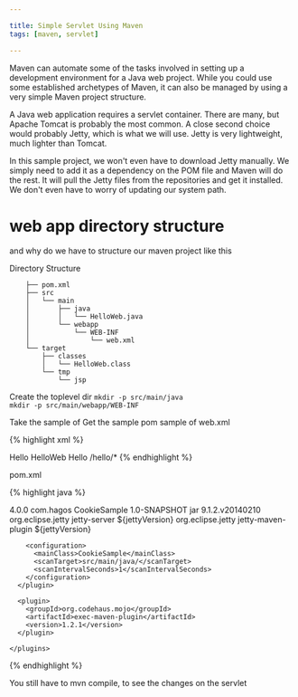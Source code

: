 ```yaml
---

title: Simple Servlet Using Maven
tags: [maven, servlet]

---
```




Maven can automate some of the tasks involved in setting up a development environment for a Java web project. While you could use some established archetypes of Maven, it can also be managed by using a very simple Maven project structure.

A Java web application requires a servlet container. There are many, but Apache Tomcat is probably the most common. A close second choice would probably Jetty, which is what we will use. Jetty is very lightweight, much lighter than Tomcat.

In this sample project, we won't even have to download Jetty manually. We simply need to add it as a dependency on the POM file and Maven will do the rest. It will pull the Jetty files from the repositories and get it installed. We don't even have to worry of updating our system path.

# web app directory structure

and why do we have to structure our maven project like this

Directory Structure

~~~
    ├── pom.xml
    ├── src
    │   └── main
    │       ├── java
    │       │   └── HelloWeb.java
    │       └── webapp
    │           └── WEB-INF
    │               └── web.xml
    └── target
        ├── classes
        │   └── HelloWeb.class
        └── tmp
            └── jsp

~~~

Create the toplevel dir
`mkdir -p src/main/java`  
`mkdir -p src/main/webapp/WEB-INF`  

Take the sample of
Get the sample pom sample of
web.xml

{% highlight xml %}
<?xml version="1.0" encoding="UTF8"?>
<web-app>
  <servlet>
    <servlet-name>Hello</servlet-name>
    <servlet-class>HelloWeb</servlet-class>
  </servlet>
  <servlet-mapping>
    <servlet-name>Hello</servlet-name>
    <url-pattern>/hello/*</url-pattern>
  </servlet-mapping>
</web-app>
{% endhighlight %}

pom.xml

{% highlight java %}

<project>
  <modelVersion>4.0.0</modelVersion>
  <groupId>com.hagos</groupId>
  <artifactId>CookieSample</artifactId>
  <version>1.0-SNAPSHOT</version>
  <packaging>jar</packaging>

  <properties>
    <jettyVersion>9.1.2.v20140210</jettyVersion>
  </properties>

  <dependencies>
    <dependency>
      <groupId>org.eclipse.jetty</groupId>
      <artifactId>jetty-server</artifactId>
      <version>${jettyVersion}</version>
    </dependency>
  </dependencies>

  <build>
    <plugins>
      <plugin>
        <groupId>org.eclipse.jetty</groupId>
        <artifactId>jetty-maven-plugin</artifactId>
        <version>${jettyVersion}</version>

        <configuration>
          <mainClass>CookieSample</mainClass>
          <scanTarget>src/main/java/</scanTarget>
          <scanIntervalSeconds>1</scanIntervalSeconds>
        </configuration>
      </plugin>

      <plugin>
        <groupId>org.codehaus.mojo</groupId>
        <artifactId>exec-maven-plugin</artifactId>
        <version>1.2.1</version>
      </plugin>

    </plugins>
  </build>

</project>
{% endhighlight %}

You still have to mvn compile, to see the changes on the servlet
